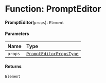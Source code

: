 # Function: PromptEditor

**PromptEditor**(`props`): `Element`

#### Parameters

| Name | Type |
| :------ | :------ |
| `props` | [`PromptEditorPropsType`](/auto-docs/form-materials/interfaces/PromptEditorPropsType.md) |

#### Returns

`Element`
